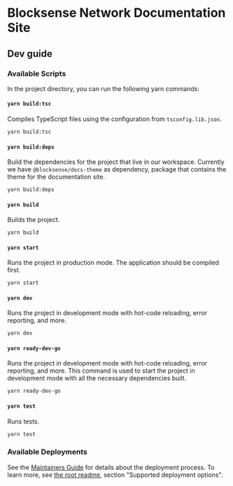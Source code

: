 # Blocksense Network Documentation Site

## Dev guide

### Available Scripts

In the project directory, you can run the following yarn commands:

#### `yarn build:tsc`

Compiles TypeScript files using the configuration from `tsconfig.lib.json`.

```sh
yarn build:tsc
```

#### `yarn build:deps`

Build the dependencies for the project that live in our workspace. Currently we have `@blocksense/docs-theme` as dependency, package that contains the theme for the documentation site.

```sh
yarn build:deps
```

#### `yarn build`

Builds the project.

```sh
yarn build
```

#### `yarn start`

Runs the project in production mode. The application should be compiled first.

```sh
yarn start
```

#### `yarn dev`

Runs the project in development mode with hot-code reloading, error reporting, and more.

```sh
yarn dev
```

#### `yarn ready-dev-go`

Runs the project in development mode with hot-code reloading, error reporting, and more. This command is used to start the project in development mode with all the necessary dependencies built.

```sh
yarn ready-dev-go
```

#### `yarn test`

Runs tests.

```sh
yarn test
```

### Available Deployments

See the [Maintainers Guide](./MAINTAINERS.md) for details about the deployment process.
To learn more, see [the root readme](/README.md), section "Supported deployment options".
